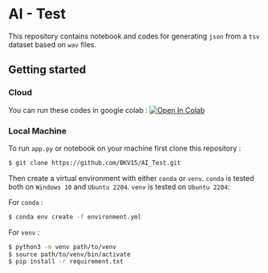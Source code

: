 # AI - Test

This repository contains notebook and codes for generating `json` from a `tsv` dataset based on `wav` files.

## Getting started


### Cloud

You can run these codes in google colab : [![Open In Colab](https://colab.research.google.com/assets/colab-badge.svg)](https://colab.research.google.com/github/BKV15/AI_Test/blob/main/cloud/Interview.ipynb)

### Local Machine

To run `app.py` or notebook on your machine first clone this repository :

```bash
$ git clone https://github.com/BKV15/AI_Test.git
```

Then create a virtual environment with either `conda` or `venv`. `conda` is tested both on `Windows 10` and `Ubuntu 2204`. `venv` is tested on `Ubuntu 2204`:

For `conda` :

```bash
$ conda env create -f environment.yml
```

For `venv` :

```bash
$ python3 -m venv path/to/venv
$ source path/to/venv/bin/activate
$ pip install -r requirement.txt
```
